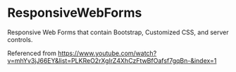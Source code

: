 # ResponsiveWebForms

Responsive Web Forms that contain Bootstrap, Customized CSS, and server controls.

Referenced from https://www.youtube.com/watch?v=mhYv3jJ66EY&list=PLKReO2rXgIrZ4XhCzFtwBfOafsf7gqBn-&index=1
